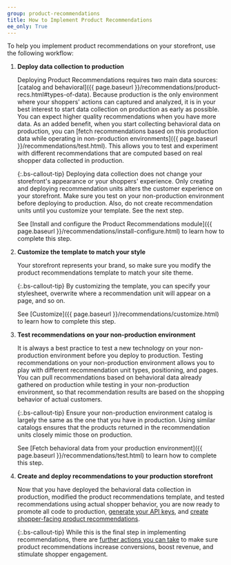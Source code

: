 ```yaml
---
group: product-recommendations
title: How to Implement Product Recommendations
ee_only: True
---
```


To help you implement product recommendations on your storefront, use the following workflow:

1. **Deploy data collection to production**

   Deploying Product Recommendations requires two main data sources: [catalog and behavioral]({{ page.baseurl }}/recommendations/product-recs.html#types-of-data). Because production is the only environment where your shoppers' actions can captured and analyzed, it is in your best interest to start data collection on production as early as possible. You can expect higher quality recommendations when you have more data. As an added benefit, when you start collecting behavioral data on production, you can [fetch recommendations based on this production data while operating in non-production environments]({{ page.baseurl }}/recommendations/test.html). This allows you to test and experiment with different recommendations that are computed based on real shopper data collected in production.

   {:.bs-callout-tip}
   Deploying data collection does not change your storefront's appearance or your shoppers' experience. Only creating and deploying recommendation units alters the customer experience on your storefront. Make sure you test on your non-production environment before deploying to production. Also, do not create recommendation units until you customize your template. See the next step.

   See [Install and configure the Product Recommendations module]({{ page.baseurl }}/recommendations/install-configure.html) to learn how to complete this step.

1. **Customize the template to match your style**

   Your storefront represents your brand, so make sure you modify the product recommendations template to match your site theme.

   {:.bs-callout-tip}
   By customizing the template, you can specify your stylesheet, overwrite where a recommendation unit will appear on a page, and so on.

   See [Customize]({{ page.baseurl }}/recommendations/customize.html) to learn how to complete this step.

1. **Test recommendations on your non-production environment**

   It is always a best practice to test a new technology on your non-production environment before you deploy to production. Testing recommendations on your non-production environment allows you to play with different recommendation unit types, positioning, and pages. You can pull recommendations based on behavioral data already gathered on production while testing in your non-production environment, so that recommendation results are based on the shopping behavior of actual customers.

   {:.bs-callout-tip}
   Ensure your non-production environment catalog is largely the same as the one that you have in production. Using similar catalogs ensures that the products returned in the recommendation units closely mimic those on production.

   See [Fetch behavioral data from your production environment]({{ page.baseurl }}/recommendations/test.html) to learn how to complete this step.

1. **Create and deploy recommendations to your production storefront**

   Now that you have deployed the behavioral data collection in production, modified the product recommendations template, and tested recommendations using actual shopper behavior, you are now ready to promote all code to production, [generate your API keys](https://docs.magento.com/user-guide/system/saas.html#apikey), and [create shopper-facing product recommendations](https://docs.magento.com/user-guide/marketing/create-new-rec.html).

   {:.bs-callout-tip}
   While this is the final step in implementing recommendations, there are [further actions you can take](https://docs.magento.com/user-guide/marketing/recommendation-best-practices.html) to make sure product recommendations increase conversions, boost revenue, and stimulate shopper engagement.
